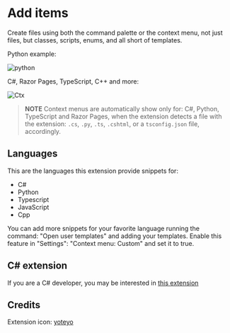 # Add items

Create files using both the command palette or the context menu, not just files, but classes, scripts, enums, and all short of templates.

Python example:

![python](/Resources/Readme/Python.gif)

C#, Razor Pages, TypeScript, C++ and more:

![Ctx](/Resources/Readme/Ctx.gif)

>**NOTE** Context menus are automatically show only for: C#, Python, TypeScript and Razor Pages, when the extension detects a file with the extension: `.cs`, `.py`, `.ts`, `.cshtml`, or a `tsconfig.json` file, accordingly.

## Languages

This are the languages this extension provide snippets for:

- C#
- Python
- Typescript
- JavaScript
- Cpp

You can add more snippets for your favorite language running the command: "Open user templates" and adding your templates.
Enable this feature in "Settings": "Context menu: Custom" and set it to true.

## C# extension

If you are a C# developer, you may be interested in [this extension](https://github.com/kineticSnippet/DotnetTools)

## Credits

Extension icon: [yoteyo](https://www.flaticon.com/authors/yoteyo)
